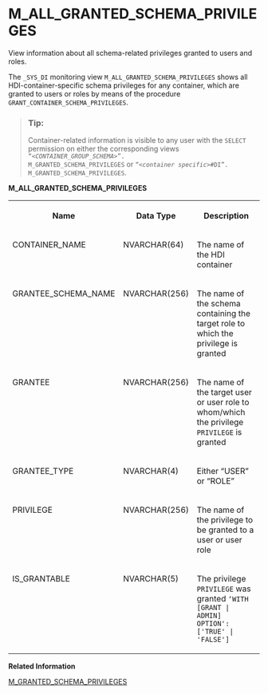 <!-- loioe00400d917a5467f938fce909da28ea4 -->

# M\_ALL\_GRANTED\_SCHEMA\_PRIVILEGES

View information about all schema-related privileges granted to users and roles.



The `_SYS_DI` monitoring view `M_ALL_GRANTED_SCHEMA_PRIVILEGES` shows all HDI-container-specific schema privileges for any container, which are granted to users or roles by means of the procedure `GRANT_CONTAINER_SCHEMA_PRIVILEGES`.

> ### Tip:  
> Container-related information is visible to any user with the `SELECT` permission on either the corresponding views <code>“<i class="varname">&lt;CONTAINER_GROUP_SCHEMA&gt;</i>”. M_GRANTED_SCHEMA_PRIVILEGES</code> or <code>“<i class="varname">&lt;container specific&gt;</i>#DI”. M_GRANTED_SCHEMA_PRIVILEGES</code>.



**M\_ALL\_GRANTED\_SCHEMA\_PRIVILEGES**


<table>
<tr>
<th valign="top">

Name



</th>
<th valign="top">

Data Type



</th>
<th valign="top">

Description



</th>
</tr>
<tr>
<td valign="top">

CONTAINER\_NAME



</td>
<td valign="top">

NVARCHAR\(64\)



</td>
<td valign="top">

The name of the HDI container



</td>
</tr>
<tr>
<td valign="top">

GRANTEE\_SCHEMA\_NAME



</td>
<td valign="top">

NVARCHAR\(256\)



</td>
<td valign="top">

The name of the schema containing the target role to which the privilege is granted



</td>
</tr>
<tr>
<td valign="top">

GRANTEE



</td>
<td valign="top">

NVARCHAR\(256\)



</td>
<td valign="top">

The name of the target user or user role to whom/which the privilege `PRIVILEGE` is granted



</td>
</tr>
<tr>
<td valign="top">

GRANTEE\_TYPE



</td>
<td valign="top">

NVARCHAR\(4\)



</td>
<td valign="top">

Either “USER” or “ROLE” 



</td>
</tr>
<tr>
<td valign="top">

PRIVILEGE



</td>
<td valign="top">

NVARCHAR\(256\)



</td>
<td valign="top">

The name of the privilege to be granted to a user or user role



</td>
</tr>
<tr>
<td valign="top">

IS\_GRANTABLE



</td>
<td valign="top">

NVARCHAR\(5\)



</td>
<td valign="top">

The privilege `PRIVILEGE` was granted `‘WITH [GRANT | ADMIN] OPTION': ['TRUE' | 'FALSE']` 



</td>
</tr>
</table>

**Related Information**  


[M\_GRANTED\_SCHEMA\_PRIVILEGES](../../20-HDI-Cloud-Content-Development/m-granted-schema-privileges-77bf987.md "View information about the schema-related privileges granted to users and roles.")

